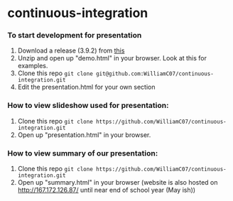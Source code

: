 # continuous-integration

### To start development for presentation
1. Download a release (3.9.2) from [this](https://github.com/hakimel/reveal.js/releases)
1. Unzip and open up "demo.html" in your browser. Look at this for examples.
1. Clone this repo ```git clone git@github.com:WilliamC07/continuous-integration.git```
1. Edit the presentation.html for your own section

### How to view slideshow used for presentation:
1. Clone this repo ```git clone https://github.com/WilliamC07/continuous-integration.git```
2. Open up "presentation.html" in your browser.    

### How to view summary of our presentation:
1. Clone this repo ```git clone https://github.com/WilliamC07/continuous-integration.git```
2. Open up "summary.html" in your browser (website is also hosted on http://167.172.126.87/ until near end of school year (May ish))